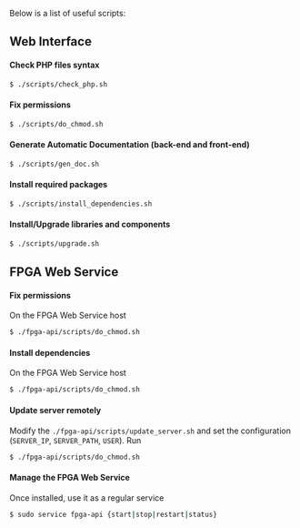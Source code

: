 Below is a list of useful scripts:

## Web Interface

#### Check PHP files syntax
```sh
$ ./scripts/check_php.sh
```

#### Fix permissions
```sh
$ ./scripts/do_chmod.sh
```

#### Generate Automatic Documentation (back-end and front-end)
```sh
$ ./scripts/gen_doc.sh
```

#### Install required packages
```sh
$ ./scripts/install_dependencies.sh
```

#### Install/Upgrade libraries and components
```sh
$ ./scripts/upgrade.sh
```


## FPGA Web Service

#### Fix permissions
On the FPGA Web Service host
```sh
$ ./fpga-api/scripts/do_chmod.sh
```

#### Install dependencies
On the FPGA Web Service host
```sh
$ ./fpga-api/scripts/do_chmod.sh
```

#### Update server remotely
Modify the `./fpga-api/scripts/update_server.sh` and set the configuration (`SERVER_IP`, `SERVER_PATH`, `USER`). Run
```sh
$ ./fpga-api/scripts/do_chmod.sh
```

#### Manage the FPGA Web Service
Once installed, use it as a regular service
```sh
$ sudo service fpga-api {start|stop|restart|status}
```